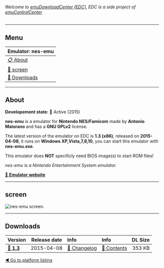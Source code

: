 ###### Welcome to [emuDownloadCenter (EDC)](https://github.com/PhoenixInteractiveNL/emuDownloadCenter/wiki/), EDC is a side project of [emuControlCenter](https://github.com/PhoenixInteractiveNL/emuControlCenter/wiki/)
***
## Menu
| **Emulator: nes-emu** |
|:---------|
| [:clipboard: About](#about) |
| [:sunrise: screen](#screen) |
| [:floppy_disk: Downloads](#downloads) |
***
## About
**Developement state:** :large_blue_circle: Active (2015)

**nes-emu** is a emulator for **Nintendo NES/Famicom** made by **Antonio Maiorano** and has a **GNU GPLv2** license.

The latest version of the emulator on EDC is **1.3 (x86)**, released on **2015-04-08**, it runs on **Windows XP,Vista,7,8,10**, you can start this emulator with **nes-emu.exe**.

This emulator does **NOT** specificly need BIOS image(s) to start ROM files!

_nes-emu is a Nintendo Entertainment System emulator._

[:link: **Emulator website**](http://github.com/amaiorano/nes-emu/)
***
## screen
![](https://raw.githubusercontent.com/PhoenixInteractiveNL/emuDownloadCenter/master/hooks/nesemu/emulator_screen_01.jpg "nes-emu screen.")
***
## Downloads
| Version  | Release date  | Info       | Info       | DL Size    |
|:---------|:-------------:|:-----------|:-----------|-----------:|
| [:floppy_disk: **1.3**](https://github.com/PhoenixInteractiveNL/edc-repo0004/raw/master/nesemu/1.3.7z) | 2015-04-08 | [:page_facing_up: Changelog](https://github.com/PhoenixInteractiveNL/edc-repo0004/blob/master/nesemu/1.3_changelog.txt) | [:mag_right: Contents](https://github.com/PhoenixInteractiveNL/edc-repo0004/blob/master/nesemu/1.3_contents.txt) | 353 KB |

[:arrow_backward: Go to platform listing](https://github.com/PhoenixInteractiveNL/emuDownloadCenter/wiki/EDC-Platform-List)
